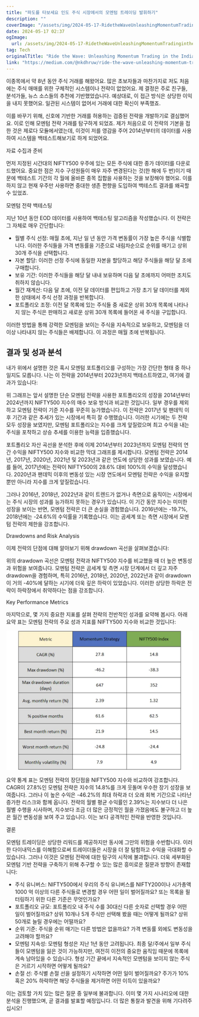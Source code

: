 ```yaml
---
title: "파도를 타보세요 인도 주식 시장에서의 모멘텀 트레이딩 발휘하기"
description: ""
coverImage: "/assets/img/2024-05-17-RidetheWaveUnleashingMomentumTradingintheIndianStockMarket_0.png"
date: 2024-05-17 02:37
ogImage: 
  url: /assets/img/2024-05-17-RidetheWaveUnleashingMomentumTradingintheIndianStockMarket_0.png
tag: Tech
originalTitle: "Ride the Wave: Unleashing Momentum Trading in the Indian Stock Market"
link: "https://medium.com/@nkdhruw/ride-the-wave-unleashing-momentum-trading-in-the-indian-stock-market-3c962ea77bf7"
---
```



이종목에서 약 8년 동안 주식 거래를 해왔어요. 많은 초보자들과 마찬가지로 저도 처음에는 주식 매매를 위한 구체적인 시스템이나 전략이 없었어요. 제 결정은 주로 친구들, 분석가들, 뉴스 소스들의 추천에 기반했었습니다. 예상대로, 이 접근 방식은 상당한 이익을 내지 못했어요. 일관된 시스템이 없어서 거래에 대한 확신이 부족했죠.

이를 바꾸기 위해, 신호에 기반한 거래를 허용하는 검증된 전략을 개발하기로 결심했어요. 이로 인해 모멘텀 전략 거래를 탐구하게 되었죠. 제가 처음으로 이 전략의 기본을 접한 것은 제로다 모듈에서였는데, 이것이 저를 영감을 주어 2014년부터의 데이터를 사용하여 시스템을 백테스트해보기로 하게 되었어요.

자료 수집과 준비

먼저 지정된 시간대의 NIFTY500 우주에 있는 모든 주식에 대한 종가 데이터를 다운로드했어요. 중요한 점은 지수 구성원들이 매우 자주 변경된다는 것(한 해에 두 번)이기 때문에 백테스트 기간의 각 월에 올바른 종목 집합을 사용하는 것을 보장해야 했어요. 이를 하지 않고 현재 우주만 사용하면 중대한 생존 편향을 도입하여 백테스트 결과를 왜곡할 수 있었죠.

<div class="content-ad"></div>

모멘텀 전략 백테스팅

지난 10년 동안 EOD 데이터를 사용하여 백테스팅 알고리즘을 작성했습니다. 이 전략은 그 자체로 매우 간단합니다:

- 월별 주식 선정: 매월 초에, 지난 일 년 동안 가격 변동률이 가장 높은 주식을 식별합니다. 이러한 주식들을 가격 변동률을 기준으로 내림차순으로 순위를 매기고 상위 30개 주식을 선택합니다.
- 자본 할당: 이러한 선정 주식에 동일한 자본을 할당하고 해당 주식들을 해당 달 초에 구매합니다.
- 보유 기간: 이러한 주식들을 해당 달 내내 보유하며 다음 달 초에까지 어떠한 조치도 취하지 않습니다.
- 월간 재계산: 다음 달 초에, 이전 달 데이터를 편입하고 가장 초기 달 데이터를 제외한 상태에서 주식 선정 과정을 반복합니다.
- 포트폴리오 조정: 이전 달 목록에 있는 주식들 중 새로운 상위 30개 목록에 나타나지 않는 주식은 판매하고 새로운 상위 30개 목록에 들어온 새 주식을 구입합니다.

이러한 방법을 통해 강력한 모멘텀을 보이는 주식을 지속적으로 보유하고, 모멘텀을 더 이상 나타내지 않는 주식들은 배제합니다. 이 과정은 매월 초에 반복됩니다.

<div class="content-ad"></div>

## 결과 및 성과 분석

내가 위에서 설명한 것은 혹시 모멘텀 포트폴리오를 구성하는 가장 간단한 형태 중 하나일지도 모릅니다. 나는 이 전략을 2014년부터 2023년까지 백테스트하였고, 여기에 결과가 있습니다:

위 그래프는 앞서 설명한 단순 모멘텀 전략을 사용한 포트폴리오의 성장을 2014년부터 2024년까지 NIFTY500 지수의 매수 보유 방식과 비교한 것입니다. 일부 경우를 제외하고 모멘텀 전략이 기준 지수를 꾸준히 능가했습니다. 이 전략은 2017년 및 팬데믹 이후 기간과 같은 추세가 있는 시장에서 특히 잘 수행했습니다. 이러한 시기에는 두 전략 모두 성장을 보였지만, 모멘텀 포트폴리오는 지수를 크게 앞질렀으며 최고 수익을 내는 주식을 포착하고 상승 추세를 이용한 능력을 입증했습니다.

포트폴리오 자산 곡선을 분석한 후에 이제 2014년부터 2023년까지 모멘텀 전략의 연간 수익을 NIFTY500 지수와 비교한 막대 그래프를 제시합니다. 모멘텀 전략은 2014년, 2017년, 2020년, 2021년 및 2023년과 같은 연도에 상당한 성과를 보였습니다. 예를 들어, 2017년에는 전략이 NIFTY500의 28.6% 대비 100%의 수익을 달성했습니다. 2020년과 팬데믹 이후의 변동성 있는 시장 연도에서 모멘텀 전략은 수익을 유지할 뿐만 아니라 지수를 크게 앞질렀습니다.

<div class="content-ad"></div>

그러나 2016년, 2018년, 2022년과 같이 트렌드가 없거나 측면으로 움직이는 시장에서는 주식 시장의 성과를 능가하지 못하는 경우가 있습니다. 이 기간 동안 지수는 미미한 성장을 보이는 반면, 모멘텀 전략은 더 큰 손실을 경험했습니다. 2016년에는 -19.7%, 2018년에는 -24.6%의 수익률을 기록했습니다. 이는 곰세계 또는 측면 시장에서 모멘텀 전략의 제한을 강조합니다.

Drawdowns and Risk Analysis

이제 전략의 단점에 대해 알아보기 위해 drawdown 곡선을 살펴보겠습니다:

위의 drawdown 곡선은 모멘텀 전략과 NIFTY500 지수를 비교했을 때 더 높은 변동성과 위험을 보여줍니다. 모멘텀 전략은 곰세계 및 측면 시장 단계에서 더 깊고 자주 drawdown을 경험하며, 특히 2016년, 2018년, 2020년, 2022년과 같이 drawdown이 거의 -40%에 달하는 시기에 더욱 깊은 하락이 있었습니다. 이러한 상당한 하락은 전략이 하락장에서 취약하다는 점을 강조합니다.

<div class="content-ad"></div>

Key Performance Metrics

마지막으로, 몇 가지 중요한 지표를 살펴 전략의 전반적인 성과를 요약해 봅시다. 아래 요약 표는 모멘텀 전략의 주요 성과 지표를 NIFTY500 지수와 비교한 것입니다:

![RidetheWaveUnleashingMomentumTradingintheIndianStockMarket](/assets/img/2024-05-17-RidetheWaveUnleashingMomentumTradingintheIndianStockMarket_0.png)

요약 통계 표는 모멘텀 전략의 장단점을 NIFTY500 지수와 비교하여 강조합니다. CAGR이 27.8%인 모멘텀 전략은 지수의 14.8%를 크게 웃돌며 우수한 장기 성장을 보여줍니다. 그러나 이 높은 수익은 -46.2%의 최대 하락과 더 오래 회복 기간으로 나타난 증가한 리스크와 함께 옵니다. 전략의 월별 평균 수익률인 2.39%는 지수보다 더 나은 월별 수행을 시사하며, 지수보다 조금 더 많은 긍정적인 월을 가졌음에도 불구하고 더 높은 월간 변동성을 보여 주고 있습니다. 이는 보다 공격적인 전략을 반영한 것입니다.

<div class="content-ad"></div>

결론

모멘텀 트레이딩은 상당한 리워드를 제공하지만 동시에 그만의 위험을 수반합니다. 이러한 다이내믹스를 이해함으로써 트레이더들은 시장을 더 잘 탐험하고 수익을 극대화할 수 있습니다. 그러나 이것은 모멘텀 전략에 대한 탐구의 시작에 불과합니다. 더욱 세부화된 모멘텀 기반 전략을 구축하기 위해 추구할 수 있는 많은 흥미로운 질문과 방향이 존재합니다:

- 주식 유니버스: NIFTY500에서 우리의 주식 유니버스를 NIFTY200이나 시가총액 1000 억 이상의 다른 주식들로 변경할 경우 어떤 일이 벌어질까요? 또는 목록을 필터링하기 위한 다른 기준은 무엇인가요?
- 포트폴리오 규모: 포트폴리오 내 주식 수를 30대신 다른 숫자로 선택할 경우 어떤 일이 벌어질까요? 상위 10개나 5개 주식만 선택해 봤을 때는 어떻게 될까요? 상위 50개로 늘릴 경우에는 어떨까요?
- 순위 기준: 주식을 순위 매기는 다른 방법은 없을까요? 가격 변동률 외에도 변동성을 고려해야 할까요?
- 모멘텀 지속성: 모멘텀 형성은 지난 1년 동안 고려됩니다. 최종 달/주에서 일부 주식들이 모멘텀을 잃은 것이 가능하지만, 여전히 이전의 중요한 움직임 때문에 목록에 계속 남아있을 수 있습니다. 형성 기간 끝에서 지속적인 모멘텀을 보이지 않는 주식은 거르기 시작하면 어떻게 될까요?
- 손절 선: 주식별 손절 선을 설정하기 시작하면 어떤 일이 벌어질까요? 주가가 10% 혹은 20% 하락하면 해당 주식들을 제거하면 어떤 이득이 있을까요?

이는 검토할 가치 있는 많은 질문 중 일부에 불과합니다. 이미 몇 가지 시나리오에 대한 분석을 진행했으며, 곧 결과를 발표할 예정입니다. 더 많은 통찰과 발견을 위해 기다려주십시오!